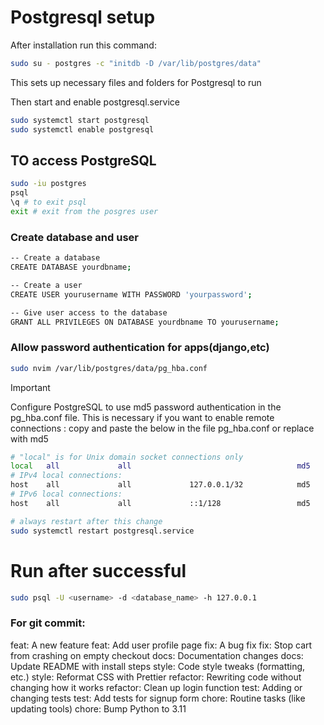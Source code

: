 # Postgresql setup 
After installation run this command:
```bash
sudo su - postgres -c "initdb -D /var/lib/postgres/data"
```
This sets up necessary files and folders for Postgresql to run

Then start and enable postgresql.service
```bash
sudo systemctl start postgresql
sudo systemctl enable postgresql
```

## TO access PostgreSQL
```bash
sudo -iu postgres
psql
\q # to exit psql
exit # exit from the posgres user
```

### Create database and user
```bash
-- Create a database
CREATE DATABASE yourdbname;

-- Create a user
CREATE USER yourusername WITH PASSWORD 'yourpassword';

-- Give user access to the database
GRANT ALL PRIVILEGES ON DATABASE yourdbname TO yourusername;
```

### Allow password authentication for apps(django,etc)
```bash
sudo nvim /var/lib/postgres/data/pg_hba.conf

```
> [!IMPORTANT]
>Configure PostgreSQL to use md5 password authentication in the pg_hba.conf file. 
>    This is necessary if you want to enable remote connections :
>copy and paste the below in the file pg_hba.conf or replace with md5
>```bash
># "local" is for Unix domain socket connections only
>local   all             all                                     md5 
># IPv4 local connections:
>host    all             all             127.0.0.1/32            md5
># IPv6 local connections:
>host    all             all             ::1/128                 md5
>
># always restart after this change
>sudo systemctl restart postgresql.service
>```

# Run after successful
```bash
sudo psql -U <username> -d <database_name> -h 127.0.0.1
```

### For git commit:
feat: A new feature
feat: Add user profile page
fix: A bug fix
fix: Stop cart from crashing on empty checkout
docs: Documentation changes
docs: Update README with install steps
style: Code style tweaks (formatting, etc.)
style: Reformat CSS with Prettier
refactor: Rewriting code without changing how it works
refactor: Clean up login function
test: Adding or changing tests
test: Add tests for signup form
chore: Routine tasks (like updating tools)
chore: Bump Python to 3.11
